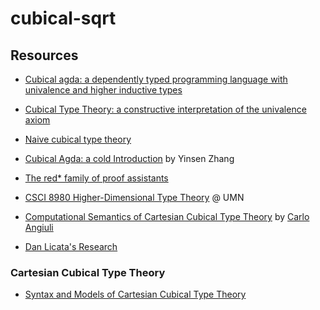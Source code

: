 # cubical-sqrt

## Resources

- [Cubical agda: a dependently typed programming language with univalence and higher inductive types](https://dl.acm.org/doi/10.1145/3341691)
- [Cubical Type Theory: a constructive interpretation of the univalence axiom](https://arxiv.org/pdf/1611.02108.pdf)
- [Naive cubical type theory](https://arxiv.org/pdf/1911.05844.pdf)
- [Cubical Agda: a cold Introduction](https://nextjournal.com/agdacubicold/intro) by Yinsen Zhang

- [The red* family of proof assistants](https://redprl.org/)
- [CSCI 8980 Higher-Dimensional Type Theory](https://favonia.org/courses/hdtt2020/) @ UMN

- [Computational Semantics of Cartesian Cubical Type Theory](https://www.cs.cmu.edu/~cangiuli/thesis/thesis.pdf) by [Carlo Angiuli](http://www.cs.cmu.edu/~cangiuli/)

- [Dan Licata's Research](https://dlicata.wescreates.wesleyan.edu/pubs.html)

### Cartesian Cubical Type Theory

- [Syntax and Models of Cartesian Cubical Type Theory](https://github.com/dlicata335/cart-cube/blob/master/cart-cube.pdf)


